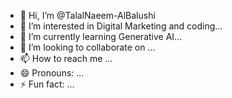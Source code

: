 - 👋 Hi, I’m @TalalNaeem-AlBalushi
- 👀 I’m interested in Digital Marketing and coding...
- 🌱 I’m currently learning Generative AI...
- 💞️ I’m looking to collaborate on ...
- 📫 How to reach me ...
- 😄 Pronouns: ...
- ⚡ Fun fact: ...

<!---
TalalNaeem-AlBalushi/TalalNaeem-AlBalushi is a ✨ special ✨ repository because its `README.md` (this file) appears on your GitHub profile.
You can click the Preview link to take a look at your changes.
--->
